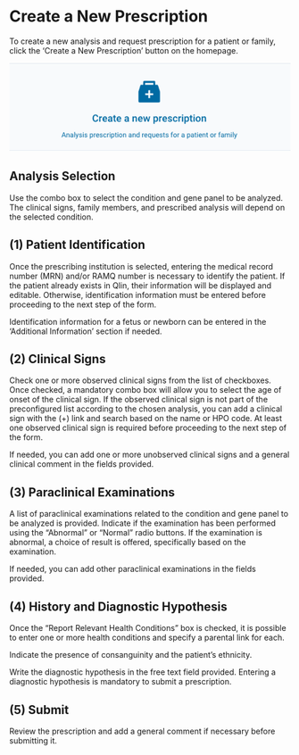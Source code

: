 # Create a New Prescription

To create a new analysis and request prescription for a patient or family, click the ‘Create a New Prescription’ button on the homepage.

![Create a prescription button](create_prescription_dashboard_button.png)

## Analysis Selection

Use the combo box to select the condition and gene panel to be analyzed. The clinical signs, family members, and prescribed analysis will depend on the selected condition.

## (1) Patient Identification

Once the prescribing institution is selected, entering the medical record number (MRN) and/or RAMQ number is necessary to identify the patient. If the patient already exists in Qlin, their information will be displayed and editable. Otherwise, identification information must be entered before proceeding to the next step of the form.

Identification information for a fetus or newborn can be entered in the ‘Additional Information’ section if needed.

## (2) Clinical Signs

Check one or more observed clinical signs from the list of checkboxes. Once checked, a mandatory combo box will allow you to select the age of onset of the clinical sign. If the observed clinical sign is not part of the preconfigured list according to the chosen analysis, you can add a clinical sign with the (+) link and search based on the name or HPO code. At least one observed clinical sign is required before proceeding to the next step of the form.

If needed, you can add one or more unobserved clinical signs and a general clinical comment in the fields provided.

## (3) Paraclinical Examinations

A list of paraclinical examinations related to the condition and gene panel to be analyzed is provided. Indicate if the examination has been performed using the “Abnormal” or “Normal” radio buttons. If the examination is abnormal, a choice of result is offered, specifically based on the examination.

If needed, you can add other paraclinical examinations in the fields provided.

## (4) History and Diagnostic Hypothesis

Once the “Report Relevant Health Conditions” box is checked, it is possible to enter one or more health conditions and specify a parental link for each.

Indicate the presence of consanguinity and the patient’s ethnicity.

Write the diagnostic hypothesis in the free text field provided. Entering a diagnostic hypothesis is mandatory to submit a prescription.

## (5) Submit

Review the prescription and add a general comment if necessary before submitting it.